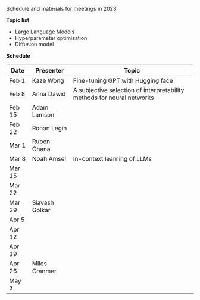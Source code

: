 Schedule and materials for meetings in 2023

**Topic list**

* Large Language Models
* Hyperparameter optimization
* Diffusion model


**Schedule**

| Date     | Presenter       | Topic   |
| -------- | --------------- | ------- |
| Feb 1 | Kaze Wong | Fine-tuning GPT with Hugging face |
| Feb 8 | Anna Dawid | A subjective selection of interpretability methods for neural networks |
| Feb 15 | Adam Lamson | |
| Feb 22 | Ronan Legin |  |
| Mar 1 | Ruben Ohana | |
| Mar 8 | Noah Amsel| In-context learning of LLMs |
| Mar 15 | | |
| Mar 22 | | |
| Mar 29 | Siavash Golkar | |
| Apr 5 | | |
| Apr 12 | | |
| Apr 19 | | |
| Apr 26 | Miles Cranmer | |
| May 3 | | |
